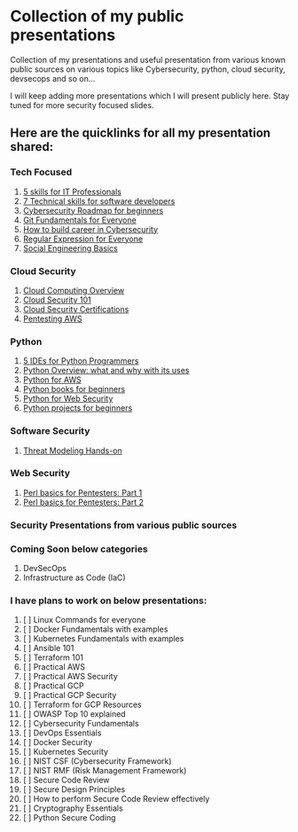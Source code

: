 # Collection of my public presentations
Collection of my presentations and useful presentation from various known public sources on various topics like Cybersecurity, python, cloud security, devsecops and so on...

I will keep adding more presentations which I will present publicly here. Stay tuned for more security focused slides.

## Here are the quicklinks for all my presentation shared:

### Tech Focused
1. [5 skills for IT Professionals](5-skills-for-IT-Professional.pdf)
2. [7 Technical skills for software developers](7-technical-skills-for-software-developer.pdf)
3. [Cybersecurity Roadmap for beginners](cybersecurity-roadmap-for-beginners.pdf)
4. [Git Fundamentals for Everyone](Git-Fundamentals-Flexmind.pdf)
5. [How to build career in Cybersecurity](How-to-build-career-in-CyberSecurity.pdf)
6. [Regular Expression for Everyone](Regular-Expression-for-Everyone.pdf)
7. [Social Engineering Basics](Social-Engineering-Basics.pdf)

### Cloud Security
1. [Cloud Computing Overview](cloud-security/cloud-computing-overview.pdf)
2. [Cloud Security 101](cloud-security/Cloud-Security-101.pdf)
3. [Cloud Security Certifications](cloud-security/cloud-security-certifications-which-one-for-you.pdf)
4. [Pentesting AWS](cloud-security/Pentesting-AWS-v2.pdf)

### Python
1. [5 IDEs for Python Programmers](python/5-IDEs-for-Python-Programming.pdf)
2. [Python Overview: what and why with its uses](python/Overview-of-Python.pdf)
3. [Python for AWS](python/Python3(Boto3)-for-AWS.pdf)
4. [Python books for beginners](python/python-books-for-beginners.pdf)
5. [Python for Web Security](python/Python-for-Web-Security.pdf)
6. [Python projects for beginners](python/Python-Projects-for-beginners.pdf)

### Software Security
1. [Threat Modeling Hands-on](software-security/Threat-Modeling-Hands-On.pdf)

### Web Security
1. [Perl basics for Pentesters: Part 1](web-seucrity/perl-basics-for-pentesters-Part-1.pdf)
2. [Perl basics for Pentesters: Part 2](web-seucrity/perl-basics-for-pentesters-Part-2.pdf)

### Security Presentations from various public sources

### Coming Soon below categories
1. DevSecOps
2. Infrastructure as Code (IaC)

### I have plans to work on below presentations:
1. [ ] Linux Commands for everyone
2. [ ] Docker Fundamentals with examples
3. [ ] Kubernetes Fundamentals with examples
4. [ ] Ansible 101
5. [ ] Terraform 101
6. [ ] Practical AWS 
7. [ ] Practical AWS Security
8. [ ] Practical GCP
9. [ ] Practical GCP Security
10. [ ] Terraform for GCP Resources
11. [ ] OWASP Top 10 explained
12. [ ] Cybersecurity Fundamentals
13. [ ] DevOps Essentials
14. [ ] Docker Security
15. [ ] Kubernetes Security
16. [ ] NIST CSF (Cybersecurity Framework)
17. [ ] NIST RMF (Risk Management Framework)
18. [ ] Secure Code Review
19. [ ] Secure Design Principles
20. [ ] How to perform Secure Code Review effectively
21. [ ] Cryptography Essentials
22. [ ] Python Secure Coding





